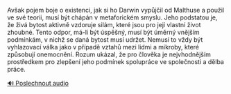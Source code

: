 
Avšak pojem boje o existenci, jak si ho Darwin vypůjčil od Malthuse a použil ve své teorii, musí být chápán v metaforickém smyslu. Jeho podstatou je, že živá bytost aktivně vzdoruje silám, které jsou pro její vlastní život zhoubné. Tento odpor, má-li být úspěšný, musí být úměrný vnějším podmínkám, v nichž se daná bytost musí udržet. Nemusí to vždy být vyhlazovací válka jako v případě vztahů mezi lidmi a mikroby, které způsobují onemocnění. Rozum ukázal, že pro člověka je nejvhodnějším prostředkem pro zlepšení jeho podmínek spolupráce ve společnosti a dělba práce.

[🔊 Poslechnout audio](/data/7-paragraphs/audio/chapter_38/para_003-Avak-pojem-boje-o-existenci-jak-si-ho-Darwin-vyp.mp3)
